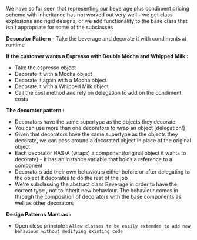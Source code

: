We have so far seen that representing our beverage plus condiment pricing scheme with inheritance has
not worked out very well - we get class explosions and rigid designs, or we add functionality
to the base class that isn't appropriate for some of the subclasses

**Decorator Pattern** - Take the beverage and decorate it with condiments at runtime

**If the customer wants a Espresso with Double Mocha and Whipped Milk :**

- Take the espresso object
- Decorate it with a Mocha object
- Decorate it again with a Mocha object
- Decorate it with a Whipped Milk object
- Call the cost method and rely on delegation to add on the condiment costs 

**The decorator pattern :** 

- Decorators have the same supertype as the objects they decorate
- You can use more than one decorators to wrap an object [delegation!]
- Given that decorators have the same supertype as the objects they decorate, we can pass around 
a decorated object in place of the original object 
- Each decorator HAS-A (wraps) a component(original object it wants to decorate) - It has an instance 
variable that holds a reference to a component
- Decorators add their own behaviours either before or after delegating to the object it decorates
to do the rest of the job
- We're subclassing the abstract class Beverage in order to have the correct type 
, not to inherit new behaviour. The behaviour comes in through the composition of decorators with 
the base components as well as other decorators
 
**Design Patterns Mantras :**

- Open close principle :
`Allow classes to be easily extended to add new behaviour without modifying existing code`


